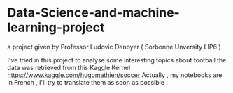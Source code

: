 # Data-Science-and-machine-learning-project

a project given by Professor Ludovic Denoyer ( Sorbonne Unversity LIP6 )

I've tried in this project to analyse some interesting topics about football
the data was retrieved  from this Kaggle Kernel  https://www.kaggle.com/hugomathien/soccer
Actually , my notebooks are in French , I'll try to translate them as soon as possible .
